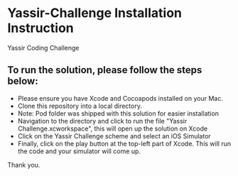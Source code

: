 # Yassir-Challenge Installation Instruction
Yassir Coding Challenge

## To run the solution, please follow the steps below:

- Please ensure you have Xcode and Cocoapods installed on your Mac.
- Clone this repository into a local directory.
- Note: Pod folder was shipped with this solution for easier installation
- Navigation to the directory and click to run the file "Yassir Challenge.xcworkspace", this will open up the solution on Xcode
- Click on the Yassir Challenge scheme and select an iOS Simulator
- Finally, click on the play button at the top-left part of Xcode. This will run the code and your simulator will come up.


Thank you.
